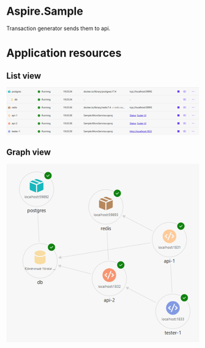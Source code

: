 # Aspire.Sample

Transaction generator sends them to api.

# Application resources 

## List view
![](media/aspire-resources.png)

## Graph view
![](media/aspire-graph.png)
